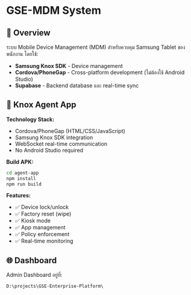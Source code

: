 # GSE-MDM System 
 
## 🎯 Overview 
 
ระบบ Mobile Device Management (MDM) สำหรับควบคุม Samsung Tablet ของพนักงาน โดยใช้:
- **Samsung Knox SDK** - Device management
- **Cordova/PhoneGap** - Cross-platform development (ไม่ต้องใช้ Android Studio)
- **Supabase** - Backend database และ real-time sync
 
## 📱 Knox Agent App 
 
**Technology Stack:** 
- Cordova/PhoneGap (HTML/CSS/JavaScript) 
- Samsung Knox SDK integration 
- WebSocket real-time communication 
- No Android Studio required 
 
**Build APK:** 
```bash 
cd agent-app 
npm install 
npm run build 
``` 
 
**Features:** 
- ✅ Device lock/unlock 
- ✅ Factory reset (wipe) 
- ✅ Kiosk mode 
- ✅ App management 
- ✅ Policy enforcement 
- ✅ Real-time monitoring 
 
## 🌐 Dashboard 
 
Admin Dashboard อยู่ที่: 
``` 
D:\projects\GSE-Enterprise-Platform\ 
``` 
